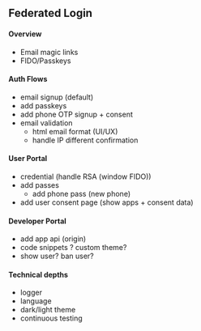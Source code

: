 ## Federated Login

#### Overview

* Email magic links
* FIDO/Passkeys

#### Auth Flows

* email signup (default)
* add passkeys 
* add phone OTP signup + consent
* email validation 
    * html email format (UI/UX)
    * handle IP different confirmation

####  User Portal

* credential (handle RSA (window FIDO))
* add passes
    * add phone pass (new phone)
* add user consent page (show apps + consent data)

#### Developer Portal

* add app api (origin)
* code snippets ? custom theme?
* show user? ban user?

#### Technical depths

* logger
* language
* dark/light theme
* continuous testing

